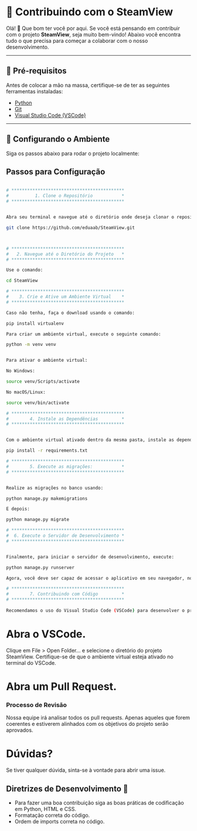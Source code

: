 # 🤝 Contribuindo com o SteamView

Olá! 👋 Que bom ter você por aqui. Se você está pensando em contribuir com o projeto **SteamView**, seja muito bem-vindo! Abaixo você encontra tudo o que precisa para começar a colaborar com o nosso desenvolvimento.

---

## 🧰 Pré-requisitos

Antes de colocar a mão na massa, certifique-se de ter as seguintes ferramentas instaladas:

- [Python](https://www.python.org/downloads/)
- [Git](https://git-scm.com/downloads)
- [Visual Studio Code (VSCode)](https://code.visualstudio.com/download)

---

## 🚀 Configurando o Ambiente

Siga os passos abaixo para rodar o projeto localmente:

## Passos para Configuração
```bash

# *******************************************
#          1. Clone o Repositório           *
# *******************************************


Abra seu terminal e navegue até o diretório onde deseja clonar o repositório. Em seguida, execute o comando abaixo:

git clone https://github.com/eduaab/SteamView.git



# *******************************************
#   2. Navegue até o Diretório do Projeto   *
# *******************************************

Use o comando:

cd SteamView

# *******************************************
#    3. Crie e Ative um Ambiente Virtual    *
# *******************************************

Caso não tenha, faça o download usando o comando:

pip install virtualenv

Para criar um ambiente virtual, execute o seguinte comando:

python -m venv venv


Para ativar o ambiente virtual:

No Windows:

source venv/Scripts/activate

No macOS/Linux:

source venv/bin/activate

# *******************************************
#        4. Instale as Dependências         *
# *******************************************


Com o ambiente virtual ativado dentro da mesma pasta, instale as dependências necessárias:

pip install -r requirements.txt

# *******************************************
#        5. Execute as migrações:           *
# *******************************************


Realize as migrações no banco usando:                                             (Note que em algums dispositivos é usado py como prefixo ao inves de python)

python manage.py makemigrations

E depois:

python manage.py migrate

# *******************************************
#  6. Execute o Servidor de Desenvolvimento *
# *******************************************


Finalmente, para iniciar o servidor de desenvolvimento, execute:

python manage.py runserver

Agora, você deve ser capaz de acessar o aplicativo em seu navegador, normalmente o servidor local é http://localhost:8000/.

# *******************************************
#        7. Contribuindo com Código         *
# *******************************************
 
Recomendamos o uso do Visual Studio Code (VSCode) para desenvolver o projeto. Para abrir o projeto no VSCode, siga os passos abaixo:
```

# Abra o VSCode.
Clique em File > Open Folder... e selecione o diretório do projeto SteamView.
Certifique-se de que o ambiente virtual esteja ativado no terminal do VSCode.

# Abra um Pull Request.

### Processo de Revisão
Nossa equipe irá analisar todos os pull requests. Apenas aqueles que forem coerentes e estiverem alinhados com os objetivos do projeto serão aprovados.

# Dúvidas?
Se tiver qualquer dúvida, sinta-se à vontade para abrir uma issue.


## Diretrizes de Desenvolvimento 🤔

  - Para fazer uma boa contribuição siga as boas práticas de codificação em Python, HTML e CSS.
  - Formatação correta do código.
  - Ordem de imports correta no código.